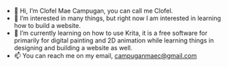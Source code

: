 - 👋 Hi, I’m Clofel Mae Campugan, you can call me Clofel.
- 👀 I’m interested in many things, but right now I am interested in learning how to build a website.
- 🌱 I’m currently learning on how to use Krita, it is a free software for primarily for digital painting and 2D animation while learning things in designing and building a website as well.
- 📫 You can reach me on my email, campuganmaec@gmail.com

<!---
cleo-flame/cleo-flame is a ✨ special ✨ repository because its `README.md` (this file) appears on your GitHub profile.
You can click the Preview link to take a look at your changes.
--->
